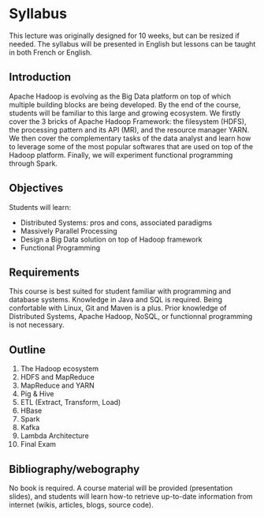 
# Syllabus

This lecture was originally designed for 10 weeks, but can be resized if needed.
The syllabus will be presented in English but lessons can be taught in both French
or English.

## Introduction

Apache Hadoop is evolving as the Big Data platform on top of which multiple building
blocks are being developed. By the end of the course, students will be familiar to this
large and growing ecosystem.
We firstly cover the 3 bricks of Apache Hadoop Framework: the filesystem (HDFS),
the processing pattern and its API (MR), and the resource manager YARN.
We then cover the complementary tasks of the data analyst and learn how to leverage
some of the most popular softwares that are used on top of the Hadoop platform.
Finally, we will experiment functional programming through Spark.

## Objectives

Students will learn:

*   Distributed Systems: pros and cons, associated paradigms
*   Massively Parallel Processing
*   Design a Big Data solution on top of Hadoop framework
*   Functional Programming

## Requirements

This course is best suited for student familiar with programming and database
systems. Knowledge in Java and SQL is required. Being confortable with Linux,
Git and Maven is a plus.
Prior knowledge of Distributed Systems, Apache Hadoop, NoSQL, or functionnal
programming is not necessary.

## Outline

1.  The Hadoop ecosystem
2.  HDFS and MapReduce
3.  MapReduce and YARN
4.  Pig & Hive
5.  ETL (Extract, Transform, Load)
6.  HBase
7.  Spark
8.  Kafka
9.  Lambda Architecture
10. Final Exam

## Bibliography/webography

No book is required. A course material will be provided (presentation slides),
and students will learn how-to retrieve up-to-date information
from internet (wikis, articles, blogs, source code).
